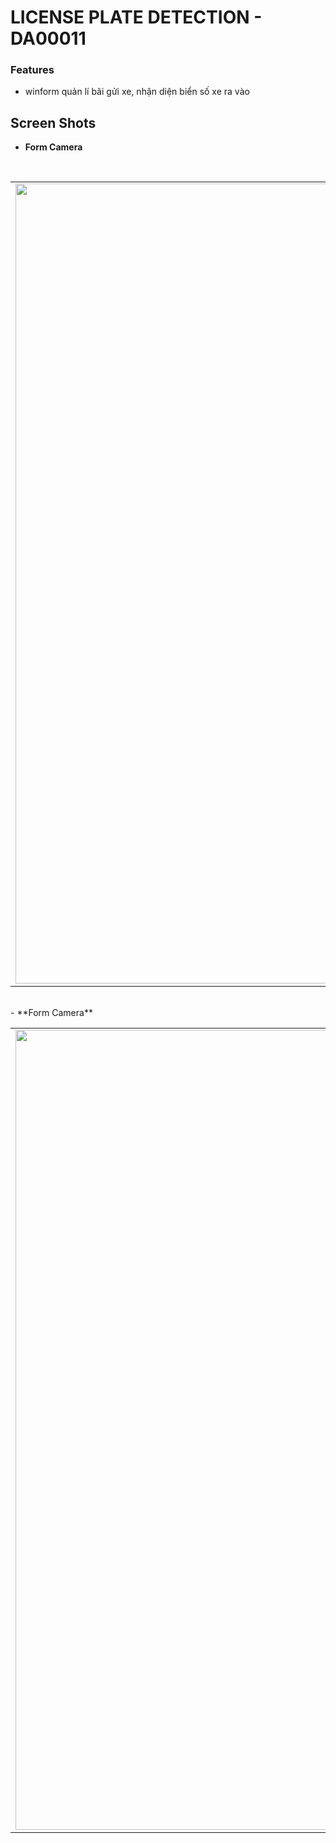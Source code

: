 # LICENSE PLATE DETECTION - DA00011
### Features
- winform quản lí bãi gửi xe, nhận diện biển số xe ra vào
## Screen Shots
- **Form Camera**
<br>
<div align="center">
   <table align="center" border="0" >
  <tr>
    <td><img width=1280 src="https://github.com/thqnhngqn-dev/Quanlibaixe-DA00011/blob/main/Screen%20Shots/form_camera.png"/></td>
    
   </tr> 
   
  </table>
  </div>
<br>
- **Form Camera**
<br>
<div align="center">
   <table align="center" border="0" >
  <tr>
    <td><img width=1280 src=" https://github.com/thqnhngqn-dev/Quanlibaixe-DA00011/blob/main/Screen%20Shots/form_camera-dashboard.png"/></td>  
   </tr>  
  </table>
  </div>
